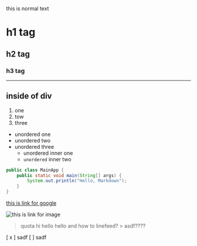 this is normal text
# h1 tag
## h2 tag
### h3 tag
---
inside of div
---
1. one
2. tow
3. three
- unordered one
- unordered two
- unordered three
  - unordered inner one
  - `unordered` inner two

```java
public class MainApp {
    public static void main(String[] args) {
        System.out.println("Hello, Markdown");
    }    
}
```
[this is link for google](http://www.google.com)

![this is link for image](https://camo.githubusercontent.com/7092c1fcb6f1827932226f73e5e1432fc2f61857/68747470733a2f2f636f6465636f762e696f2f67682f68657264696e2f53696d706c654a6176612f6272616e63682f6d61737465722f67726170682f62616467652e737667)

> quota
> hi
> hello
hello
and how to linefeed? > 
asdf????

[ x ] sadf
[ ] sadf

